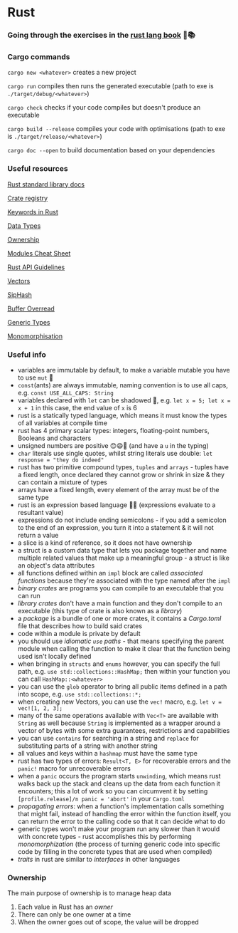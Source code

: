# Rust

### Going through the exercises in the [rust lang book](https://doc.rust-lang.org/book/) 🦀📚

### Cargo commands

`cargo new <whatever>` creates a new project

`cargo run` compiles then runs the generated executable (path to exe is `./target/debug/<whatever>`)

`cargo check` checks if your code compiles but doesn't produce an executable

`cargo build --release` compiles your code with optimisations (path to exe is `./target/release/<whatever>`)

`cargo doc --open` to build documentation based on your dependencies


### Useful resources

[Rust standard library docs](https://doc.rust-lang.org/stable/std/prelude/index.html#modules)

[Crate registry](https://crates.io/)

[Keywords in Rust](https://doc.rust-lang.org/stable/book/appendix-01-keywords.html)

[Data Types](https://doc.rust-lang.org/stable/book/ch03-02-data-types.html)

[Ownership](https://doc.rust-lang.org/stable/book/ch04-01-what-is-ownership.html)

[Modules Cheat Sheet](https://doc.rust-lang.org/stable/book/ch07-02-defining-modules-to-control-scope-and-privacy.html)

[Rust API Guidelines](https://rust-lang.github.io/api-guidelines/)

[Vectors](https://doc.rust-lang.org/stable/nomicon/vec/vec.html)

[SipHash](https://en.wikipedia.org/wiki/SipHash)

[Buffer Overread](https://hashrust.com/blog/memory-safey-in-rust-part-1/)

[Generic Types](https://doc.rust-lang.org/stable/book/ch10-01-syntax.html)

[Monomorphisation](https://rustc-dev-guide.rust-lang.org/backend/monomorph.html)

### Useful info 

- variables are immutable by default, to make a variable mutable you have to use `mut` 🐶
- `const`(ants) are always immutable, naming convention is to use all caps, e.g. `const USE_ALL_CAPS: String`
- variables declared with `let` can be shadowed 👻, e.g. `let x = 5; let x = x + 1` in this case, the end value of `x` is 6 
- rust is a statically typed language, which means it must know the types of all variables at compile time
- rust has 4 primary scalar types: integers, floating-point numbers, Booleans and characters
- unsigned numbers are positive 😊😄🤗 (and have a `u` in the typing)
- `char` literals use single quotes, whilst string literals use double: `let response = "they do indeed"`
- rust has two primitive compound types, `tuples` and `arrays` - tuples have a fixed length, once declared they cannot grow or shrink in size & they can contain a mixture of types
- arrays have a fixed length, every element of the array must be of the same type
- rust is an expression based language 👄💬 (expressions evaluate to a resultant value)
- expressions do not include ending semicolons - if you add a semicolon to the end of an expression, you turn it into a statement & it will not return a value
- a slice is a kind of reference, so it does not have ownership
- a struct is a custom data type that lets you package together and name multiple related values that make up a meaningful group - a struct is like an object's data attributes
- all functions defined within an `impl` block are called *associated functions* because they're associated with the type named after the `impl`
- *binary crates* are programs you can compile to an executable that you can run
- *library crates* don't have a main function and they don't compile to an executable (this type of crate is also known as a *library*)
- a *package* is a bundle of one or more crates, it contains a *Cargo.toml* file that describes how to build said crates
- code within a module is private by default
- you should use *idiomatic `use` paths* - that means specifying the parent module when calling the function to make it clear that the function being used isn't locally defined
- when bringing in `structs` and `enums` however, you can specify the full path, e.g. `use std::collections::HashMap;` then within your function you can call `HashMap::<whatever>`
- you can use the `glob` operator to bring all public items defined in a path into scope, e.g. `use std::collections::*;`
- when creating new Vectors, you can use the `vec!` macro, e.g. `let v = vec![1, 2, 3];`
- many of the same operations available with `Vec<T>` are available with `String` as well because `String` is implemented as a wrapper around a vector of bytes with some extra guarantees, restrictions and capabilities
- you can use `contains` for searching in a string and `replace` for substituting parts of a string with another string
- all values and keys within a `hashmap` must have the same type
- rust has two types of errors: `Result<T, E>` for recoverable errors and the `panic!` macro for unrecoverable errors
- when a `panic` occurs the program starts `unwinding`, which means rust walks back up the stack and cleans up the data from each function it encounters; this a lot of work so you can circumvent it by setting `[profile.release]/n panic = 'abort'` in your `Cargo.toml` 
- *propagating errors*: when a function's implementation calls something that might fail, instead of handling the error within the function itself, you can return the error to the calling code so that it can decide what to do 
- generic types won't make your program run any slower than it would with concrete types - rust accomplishes this by performing *monomorphization* (the process of turning generic code into specific code by filling in the concrete types that are used when compiled)
- *traits* in rust are similar to *interfaces* in other languages

### Ownership

The main purpose of ownership is to manage heap data

1. Each value in Rust has an *owner*
2. There can only be one owner at a time
3. When the owner goes out of scope, the value will be dropped
